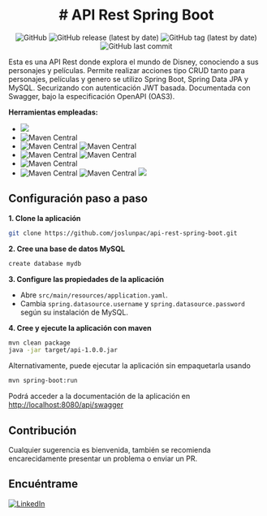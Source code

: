 <h1 align="center"># API Rest Spring Boot</h1>
<div align="center">


![GitHub](https://img.shields.io/github/license/joslunpac/api-rest-spring-boot?label=Licencia&style=flat-square)
![GitHub release (latest by date)](https://img.shields.io/github/v/release/joslunpac/api-rest-spring-boot?label=Release&logo=Github&style=flat-square)
![GitHub tag (latest by date)](https://img.shields.io/github/v/tag/joslunpac/api-rest-spring-boot?label=Tag&logo=Github&style=flat-square)
![GitHub last commit](https://img.shields.io/github/last-commit/joslunpac/api-rest-spring-boot?label=%C3%9Altimo%20commit&logo=Github&style=flat-square)

</div>
Esta es una API Rest donde explora el mundo de Disney, conociendo a sus personajes y películas. Permite realizar acciones tipo CRUD tanto para personajes, películas y genero se utilizo Spring Boot, Spring Data JPA y MySQL. Securizando con autenticación JWT basada. Documentada con Swagger, bajo la especificación OpenAPI (OAS3).

**Herramientas empleadas:**

- ![](https://img.shields.io/badge/Java-11-%23007396?style=flat-square&logo=java)
- ![Maven Central](https://img.shields.io/maven-central/v/org.springframework.boot/spring-boot?color=%236DB33F&label=Spring%20Boot&logo=Spring%20Boot&style=flat-square&versionSuffix=2.5.2)
- ![Maven Central](https://img.shields.io/maven-central/v/org.springframework.boot/spring-boot-starter-data-jpa?color=%236DB33F&label=Spring%20Data%20JPA&logo=Spring%20Boot&style=flat-square&versionSuffix=2.5.2) ![Maven Central](https://img.shields.io/maven-central/v/mysql/mysql-connector-java?color=%234479A1&label=MySQL&logo=MySQL&logoColor=FFF&style=flat-square)
- ![Maven Central](https://img.shields.io/maven-central/v/org.springframework.boot/spring-boot-starter-security?color=%236DB33F&label=Spring%20Security&logo=Spring%20Boot&style=flat-square&versionSuffix=2.5.2) ![Maven Central](https://img.shields.io/maven-central/v/io.jsonwebtoken/jjwt?color=blueviolet&label=JWT&logo=JSON%20Web%20Tokens&style=flat-square&versionSuffix=0.9.1)
- ![Maven Central](<https://img.shields.io/maven-central/v/org.springdoc/springdoc-openapi-ui?color=%236BA539&label=OpenAPI%20(OAS3)&logo=OpenAPI%20Initiative&logoColor=%236BA539&style=flat-square&versionSuffix=1.5.9>)
- ![Maven Central](https://img.shields.io/maven-central/v/org.projectlombok/lombok?label=Lombok&style=flat-square) ![Maven Central](https://img.shields.io/maven-central/v/org.modelmapper.extensions/modelmapper-spring?label=Model%20Mapper&style=flat-square) ![](https://img.shields.io/badge/Exception%20Handler-%20-red?style=flat-square)

## Configuración paso a paso

**1. Clone la aplicación**

```bash
git clone https://github.com/joslunpac/api-rest-spring-boot.git
```

**2. Cree una base de datos MySQL**

```bash
create database mydb
```

**3. Configure las propiedades de la aplicación**

- Abre `src/main/resources/application.yaml`.
- Cambia `spring.datasource.username` y `spring.datasource.password` según su instalación de MySQL.

**4. Cree y ejecute la aplicación con maven**

```bash
mvn clean package
java -jar target/api-1.0.0.jar
```

Alternativamente, puede ejecutar la aplicación sin empaquetarla usando

```bash
mvn spring-boot:run
```

Podrá acceder a la documentación de la aplicación en <http://localhost:8080/api/swagger>

## Contribución

Cualquier sugerencia es bienvenida, también se recomienda encarecidamente presentar un problema o enviar un PR.

## Encuéntrame

[![LinkedIn][linkedin-shield]][linkedin-url]

<!-- MARKDOWN LINKS & IMAGES -->

[linkedin-shield]: https://img.shields.io/badge/LinkedIn-joslunpac-0A66C2?style=flat-square&logo=linkedin
[linkedin-url]: https://linkedin.com/in/diegosejas

